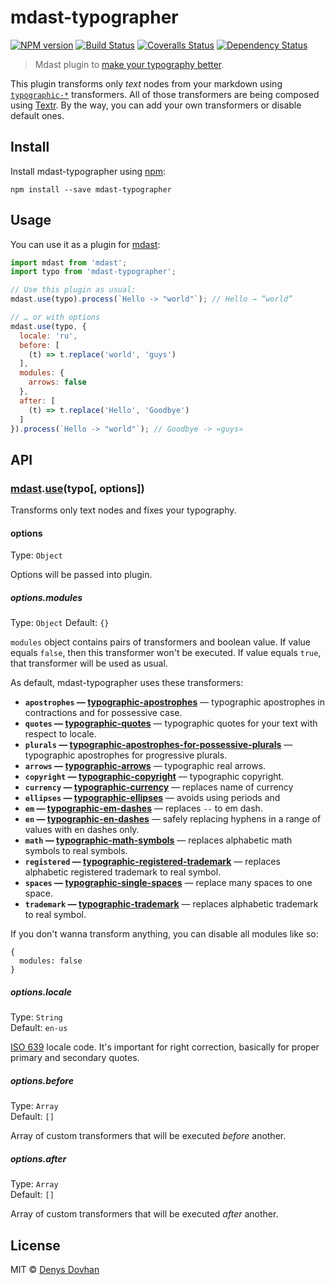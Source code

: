 # mdast-typographer

[![NPM version][npm-image]][npm-url]
[![Build Status][travis-image]][travis-url]
[![Coveralls Status][coveralls-image]][coveralls-url]
[![Dependency Status][depstat-image]][depstat-url]

> Mdast plugin to [make your typography better][typewriter-habits].

This plugin transforms only _text_ nodes from your markdown using [`typographic-*`][tfs] transformers. All of those transformers are being composed using [Textr][textr]. By the way, you can add your own transformers or disable default ones.

[typewriter-habits]: http://practicaltypography.com/typewriter-habits.html
[tfs]: https://github.com/denysdovhan/mdast-typographer/blob/master/package.json#L53-L65
[textr]: https://github.com/shuvalov-anton/textr

## Install

Install mdast-typographer using [npm][npm]:

    npm install --save mdast-typographer

[npm]: https://docs.npmjs.com/cli/install

## Usage

You can use it as a plugin for [mdast][mdast]:

```js
import mdast from 'mdast';
import typo from 'mdast-typographer';

// Use this plugin as usual:
mdast.use(typo).process(`Hello -> "world"`); // Hello → “world”

// … or with options
mdast.use(typo, {
  locale: 'ru',
  before: [
    (t) => t.replace('world', 'guys')
  ],
  modules: {
    arrows: false
  },
  after: [
    (t) => t.replace('Hello', 'Goodbye')
  ]
}).process(`Hello -> "world"`); // Goodbye -> «guys»
```

## API

### [mdast][mdast].[use][use](typo[, options])

Transforms only text nodes and fixes your typography.

#### options

Type: `Object`

Options will be passed into plugin.

##### options.modules

Type: `Object`
Default: `{}`

`modules` object contains pairs of transformers and boolean value. If value equals `false`, then this transformer won't be executed. If value equals `true`, that transformer will be used as usual.

As default, mdast-typographer uses these transformers:

* **`apostrophes` — [typographic-apostrophes][apostrophes]** — typographic apostrophes in contractions and for possessive case.
* **`quotes` — [typographic-quotes][quotes]** —  typographic quotes for your text with respect to locale.
* **`plurals` — [typographic-apostrophes-for-possessive-plurals][plurals]** — typographic apostrophes for progressive plurals.
* **`arrows` — [typographic-arrows][arrows]** — typographic real arrows.
* **`copyright` — [typographic-copyright][copyright]** — typographic copyright.
* **`currency` — [typographic-currency][currency]** — replaces name of currency
* **`ellipses` — [typographic-ellipses][ellipses]** — avoids using periods and
* **`em` — [typographic-em-dashes][em]** — replaces `--` to em dash.
* **`en` — [typographic-en-dashes][en]** — safely replacing hyphens in a range of values with en dashes only.
* **`math` — [typographic-math-symbols][math]** — replaces alphabetic math symbols to real symbols.
* **`registered` — [typographic-registered-trademark](registered)** — replaces alphabetic registered trademark to real symbol.
* **`spaces` — [typographic-single-spaces](spaces)** — replace many spaces to one space.
* **`trademark` — [typographic-trademark](trademark)** — replaces alphabetic trademark to real symbol.

If you don't wanna transform anything, you can disable all modules like so:

```
{
  modules: false
}
```

##### options.locale

Type: `String`  
Default: `en-us`

[ISO 639][iso] locale code. It's important for right correction, basically for proper primary and secondary quotes.

##### options.before

Type: `Array`  
Default: `[]`

Array of custom transformers that will be executed _before_ another.

##### options.after

Type: `Array`  
Default: `[]`

Array of custom transformers that will be executed _after_ another.

## License

MIT © [Denys Dovhan](http://denysdovhan.com)

[mdast]: http://mdast.js.org/
[use]: https://github.com/wooorm/mdast#mdastuseplugin-options
[iso]: http://www.wikiwand.com/en/List_of_ISO_639-1_codes

[apostrophes]: https://github.com/iamstarkov/typographic-apostrophes
[quotes]: https://github.com/iamstarkov/typographic-quotes
[plurals]: https://github.com/iamstarkov/typographic-apostrophes-for-possessive-plurals
[arrows]: https://github.com/andrepolischuk/typographic-arrows
[copyright]: https://github.com/iamstarkov/typographic-copyright
[currency]: https://github.com/talgautb/typographic-currency
[ellipses]: https://github.com/iamstarkov/typographic-ellipses
[em]: https://github.com/iamstarkov/typographic-em-dashes
[en]: https://github.com/iamstarkov/typographic-en-dashes
[math]: https://github.com/iamstarkov/typographic-math-symbols
[registered]: https://github.com/iamstarkov/typographic-registered-trademark
[spaces]: https://github.com/iamstarkov/typographic-single-spaces
[trademark]: https://www.npmjs.com/package/typographic-trademark

[npm-url]: https://npmjs.org/package/mdast-typographer
[npm-image]: https://img.shields.io/npm/v/mdast-typographer.svg?style=flat-square

[travis-url]: https://travis-ci.org/denysdovhan/mdast-typographer
[travis-image]: https://img.shields.io/travis/denysdovhan/mdast-typographer.svg?style=flat-square

[coveralls-url]: https://coveralls.io/r/denysdovhan/mdast-typographer
[coveralls-image]: https://img.shields.io/coveralls/denysdovhan/mdast-typographer.svg?style=flat-square

[depstat-url]: https://david-dm.org/denysdovhan/mdast-typographer
[depstat-image]: https://david-dm.org/denysdovhan/mdast-typographer.svg?style=flat-square
